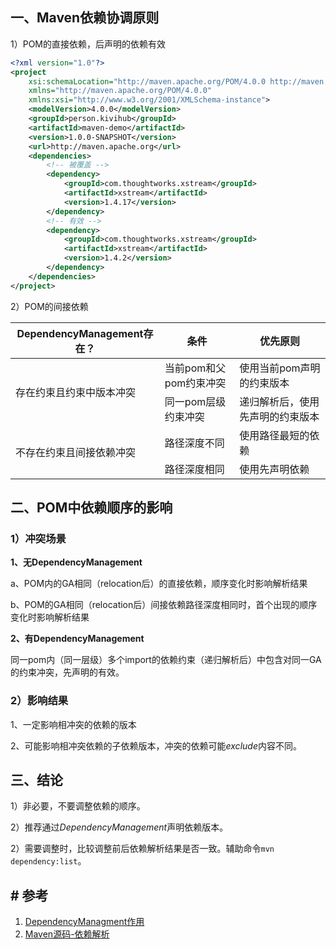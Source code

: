 ## 一、Maven依赖协调原则

1）POM的直接依赖，后声明的依赖有效

```xml
<?xml version="1.0"?>
<project
	xsi:schemaLocation="http://maven.apache.org/POM/4.0.0 http://maven.apache.org/xsd/maven-4.0.0.xsd"
	xmlns="http://maven.apache.org/POM/4.0.0"
	xmlns:xsi="http://www.w3.org/2001/XMLSchema-instance">
	<modelVersion>4.0.0</modelVersion>
	<groupId>person.kivihub</groupId>
	<artifactId>maven-demo</artifactId>
	<version>1.0.0-SNAPSHOT</version>
	<url>http://maven.apache.org</url>
	<dependencies>
		<!-- 被覆盖 -->
		<dependency>
			<groupId>com.thoughtworks.xstream</groupId>
			<artifactId>xstream</artifactId>
			<version>1.4.17</version>
		</dependency>
		<!-- 有效 -->
		<dependency>
			<groupId>com.thoughtworks.xstream</groupId>
			<artifactId>xstream</artifactId>
			<version>1.4.2</version>
		</dependency>	
	</dependencies>
</project>
```

2）POM的间接依赖

<table class="table">
  <thead>
		<tr>
  		<th>DependencyManagement存在？</th>
  		<th>条件</th>
  		<th>优先原则</th>
		</tr>
  </thead>
  <tbody>
    <tr>
      <td rowspan="2">存在约束且约束中版本冲突</td>
      <td>当前pom和父pom约束冲突</td>
      <td>使用当前pom声明的约束版本</td>
    </tr>
    <tr>
      <td>同一pom层级约束冲突</td>
      <td>递归解析后，使用先声明的约束版本</td>
    </tr>
    <tr>
      <td rowspan="2">不存在约束且间接依赖冲突</td>
      <td>路径深度不同</td>
      <td>使用路径最短的依赖</td>
    </tr>
    <tr>
      <td>路径深度相同</td>
      <td>使用先声明依赖</td>
    </tr>
	</tbody>
</table>


## 二、POM中依赖顺序的影响

### 1）冲突场景

**1、无DependencyManagement**

a、POM内的GA相同（relocation后）的直接依赖，顺序变化时影响解析结果

b、POM的GA相同（relocation后）间接依赖路径深度相同时，首个出现的顺序变化时影响解析结果

**2、有DependencyManagement**

同一pom内（同一层级）多个import的依赖约束（递归解析后）中包含对同一GA的约束冲突，先声明的有效。

### 2）影响结果

1、一定影响相冲突的依赖的版本

2、可能影响相冲突依赖的子依赖版本，冲突的依赖可能*exclude*内容不同。

## 三、结论

1）非必要，不要调整依赖的顺序。

2）推荐通过*DependencyManagement*声明依赖版本。

2）需要调整时，比较调整前后依赖解析结果是否一致。辅助命令`mvn dependency:list`。

## # 参考

1. [DependencyManagment作用](6.DependencyManagment作用.md)
2. [Maven源码-依赖解析](16.Maven源码-依赖解析.md)

